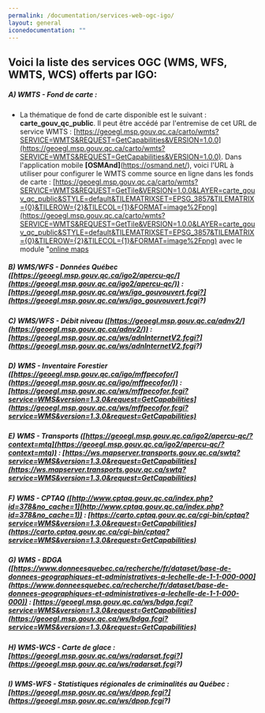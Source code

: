 ```yaml
---
permalink: /documentation/services-web-ogc-igo/
layout: general
iconedocumentation: ""
---
```


## Voici la liste des services OGC (WMS, WFS, WMTS, WCS) offerts par IGO:

<a id="a"></a>
##### A) [<span class="octicon octicon-link"></span>](#a)WMTS - Fond de carte : 
+ La thématique de fond de carte disponible est le suivant : **carte_gouv_qc_public**. Il peut être accédé par l'entremise de cet URL de service WMTS : [https://geoegl.msp.gouv.qc.ca/carto/wmts?SERVICE=WMTS&REQUEST=GetCapabilities&VERSION=1.0.0](https://geoegl.msp.gouv.qc.ca/carto/wmts?SERVICE=WMTS&REQUEST=GetCapabilities&VERSION=1.0.0). Dans l'application mobile **[OSMAnd]**(https://osmand.net/), voici l'URL à utiliser pour configurer le WMTS comme source en ligne dans les fonds de carte : [https://geoegl.msp.gouv.qc.ca/carto/wmts?SERVICE=WMTS&REQUEST=GetTile&VERSION=1.0.0&LAYER=carte_gouv_qc_public&STYLE=default&TILEMATRIXSET=EPSG_3857&TILEMATRIX={0}&TILEROW={2}&TILECOL={1}&FORMAT=image%2Fpng](https://geoegl.msp.gouv.qc.ca/carto/wmts?SERVICE=WMTS&REQUEST=GetTile&VERSION=1.0.0&LAYER=carte_gouv_qc_public&STYLE=default&TILEMATRIXSET=EPSG_3857&TILEMATRIX={0}&TILEROW={2}&TILECOL={1}&FORMAT=image%2Fpng) avec le module "[online maps](https://osmand.net/features/online-maps-plugin)

<a id="b"></a>
##### B) [<span class="octicon octicon-link"></span>](#b)WMS/WFS - Données Québec ([https://geoegl.msp.gouv.qc.ca/igo2/apercu-qc/](https://geoegl.msp.gouv.qc.ca/igo2/apercu-qc/)) : [https://geoegl.msp.gouv.qc.ca/ws/igo_gouvouvert.fcgi?](https://geoegl.msp.gouv.qc.ca/ws/igo_gouvouvert.fcgi?)

<a id="c"></a>
##### C) [<span class="octicon octicon-link"></span>](#c)WMS/WFS - Débit niveau ([https://geoegl.msp.gouv.qc.ca/adnv2/](https://geoegl.msp.gouv.qc.ca/adnv2/)) : [https://geoegl.msp.gouv.qc.ca/ws/adnInternetV2.fcgi?](https://geoegl.msp.gouv.qc.ca/ws/adnInternetV2.fcgi?)

<a id="d"></a>
##### D) [<span class="octicon octicon-link"></span>](#d)WMS - Inventaire Forestier ([https://geoegl.msp.gouv.qc.ca/igo/mffpecofor/](https://geoegl.msp.gouv.qc.ca/igo/mffpecofor/)) : [https://geoegl.msp.gouv.qc.ca/ws/mffpecofor.fcgi?service=WMS&version=1.3.0&request=GetCapabilities](https://geoegl.msp.gouv.qc.ca/ws/mffpecofor.fcgi?service=WMS&version=1.3.0&request=GetCapabilities)

<a id="e"></a>
##### E) [<span class="octicon octicon-link"></span>](#e)WMS - Transports ([https://geoegl.msp.gouv.qc.ca/igo2/apercu-qc/?context=mtq](https://geoegl.msp.gouv.qc.ca/igo2/apercu-qc/?context=mtq)) : [https://ws.mapserver.transports.gouv.qc.ca/swtq?service=WMS&version=1.3.0&request=GetCapabilities](https://ws.mapserver.transports.gouv.qc.ca/swtq?service=WMS&version=1.3.0&request=GetCapabilities) 

<a id="f"></a>
##### F) [<span class="octicon octicon-link"></span>](#f)WMS - CPTAQ ([http://www.cptaq.gouv.qc.ca/index.php?id=378&no_cache=1](http://www.cptaq.gouv.qc.ca/index.php?id=378&no_cache=1)) : [https://carto.cptaq.gouv.qc.ca/cgi-bin/cptaq?service=WMS&version=1.3.0&request=GetCapabilities](https://carto.cptaq.gouv.qc.ca/cgi-bin/cptaq?service=WMS&version=1.3.0&request=GetCapabilities)  

<a id="g"></a>
##### G) [<span class="octicon octicon-link"></span>](#g)WMS - BDGA ([https://www.donneesquebec.ca/recherche/fr/dataset/base-de-donnees-geographiques-et-administratives-a-lechelle-de-1-1-000-000](https://www.donneesquebec.ca/recherche/fr/dataset/base-de-donnees-geographiques-et-administratives-a-lechelle-de-1-1-000-000)) : [https://geoegl.msp.gouv.qc.ca/ws/bdga.fcgi?service=WMS&version=1.3.0&request=GetCapabilities](https://geoegl.msp.gouv.qc.ca/ws/bdga.fcgi?service=WMS&version=1.3.0&request=GetCapabilities) 

<a id="h"></a>
##### H) [<span class="octicon octicon-link"></span>](#h)WMS-WCS - Carte de glace : [https://geoegl.msp.gouv.qc.ca/ws/radarsat.fcgi?](https://geoegl.msp.gouv.qc.ca/ws/radarsat.fcgi?) 

<a id="i"></a>
##### I) [<span class="octicon octicon-link"></span>](#i)WMS-WFS - Statistiques régionales de criminalités au Québec  : [https://geoegl.msp.gouv.qc.ca/ws/dpop.fcgi?](https://geoegl.msp.gouv.qc.ca/ws/dpop.fcgi?) 
